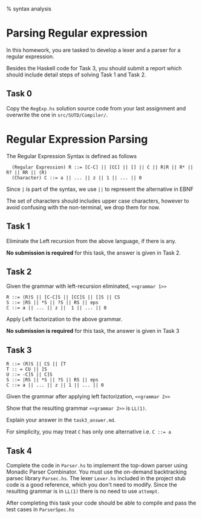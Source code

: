 % syntax analysis

# Parsing Regular expression 
In this homework, you are tasked to develop a lexer and a parser for a regular expression. 

Besides the Haskell code for Task 3, you should submit a report which should include detail steps of solving Task 1 and Task 2.

## Task 0

Copy the `RegExp.hs` solution source code from your last assignment and overwrite the one in `src/SUTD/Compiler/`. 


# Regular Expression Parsing

The Regular Expression Syntax is defined as follows 

```
  (Regular Expression) R ::= [C-C] || [CC] || [] || C || R|R || R* || R? || RR || (R) 
  (Character) C ::= a || ... || z || 1 || ... || 0
```

Since `|` is part of the syntax, we use `||` to represent the alternative in EBNF

The set of characters should includes upper case characters, however to avoid confusing with the non-terminal, we drop them for now.

## Task 1

Eliminate the Left recursion from the above language, if there is any.

**No submission is required** for this task, the answer is given in Task 2.

## Task 2

Given the grammar with left-recursion eliminated, `<<grammar 1>>`

```
R ::= (R)S || [C-C]S || [CC]S || []S || CS 
S ::= |RS || *S || ?S || RS || eps 
C ::= a || ... || z ||  1 || ... || 0
```

Apply Left factorization to the above grammar.

**No submission is required** for this task, the answer is given in Task 3

## Task 3 

```
R ::= (R)S || CS || [T 
T :: = CU || ]S 
U ::= -C]S || C]S
S ::= |RS || *S || ?S || RS || eps 
C ::= a || ... || z || 1 || ... || 0 
```

Given the grammar after applying left factorization, `<<grammar 2>>`

Show that the resulting grammar `<<grammar 2>>` is `LL(1)`.

Explain your answer in the `task3_answer.md`. 

For simplicity, you may treat `C` has only one alternative i.e. `C ::= a`

## Task 4

Complete the code in `Parser.hs` to implement the top-down parser using Monadic Parser Combinator.  You must use the on-demand backtracking parsec library `Parsec.hs`.
The lexer `Lexer.hs` included in the project stub code is a good reference, which you don't need to modify. Since the resulting grammar is in `LL(1)` there is no need to use `attempt`.

After completing this task your code should be able to compile and pass the test cases in `ParserSpec.hs`
